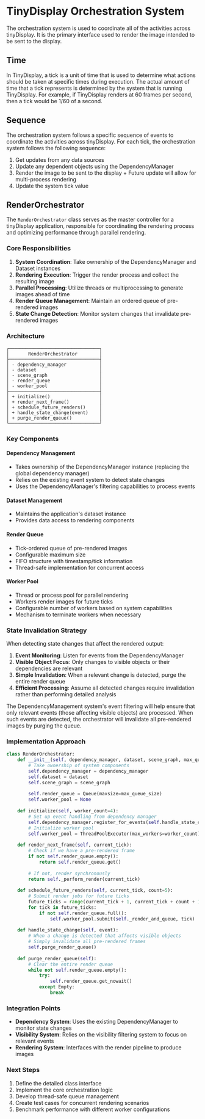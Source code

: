 # TinyDisplay Orchestration System
The orchestration system is used to coordinate all of the activities across tinyDisplay. It is the primary interface used to render the image intended to be sent to the display.

## Time
In TinyDisplay, a tick is a unit of time that is used to determine what actions should be taken at specific times during execution. The actual amount of time that a tick represents is determined by the system that is running TinyDisplay. For example, if TinyDisplay renders at 60 frames per second, then a tick would be 1/60 of a second.  

## Sequence
The orchestration system follows a specific sequence of events to coordinate the activities across tinyDisplay. For each tick, the orchestration system follows the following sequence:
  1. Get updates from any data sources
  2. Update any dependent objects using the DependencyManager
  3. Render the image to be sent to the display
    + Future update will allow for multi-process rendering
  4. Update the system tick value

## RenderOrchestrator

The `RenderOrchestrator` class serves as the master controller for a tinyDisplay application, responsible for coordinating the rendering process and optimizing performance through parallel rendering.

### Core Responsibilities

1. **System Coordination**: Take ownership of the DependencyManager and Dataset instances
2. **Rendering Execution**: Trigger the render process and collect the resulting image
3. **Parallel Processing**: Utilize threads or multiprocessing to generate images ahead of time
4. **Render Queue Management**: Maintain an ordered queue of pre-rendered images
5. **State Change Detection**: Monitor system changes that invalidate pre-rendered images

### Architecture

```
┌─────────────────────────────────┐
│       RenderOrchestrator        │
├─────────────────────────────────┤
│ - dependency_manager            │
│ - dataset                       │
│ - scene_graph                   │
│ - render_queue                  │
│ - worker_pool                   │
├─────────────────────────────────┤
│ + initialize()                  │
│ + render_next_frame()           │
│ + schedule_future_renders()     │
│ + handle_state_change(event)    │
│ + purge_render_queue()          │
└─────────────────────────────────┘
```

### Key Components

#### Dependency Management
- Takes ownership of the DependencyManager instance (replacing the global dependency manager)
- Relies on the existing event system to detect state changes
- Uses the DependencyManager's filtering capabilities to process events

#### Dataset Management
- Maintains the application's dataset instance
- Provides data access to rendering components

#### Render Queue
- Tick-ordered queue of pre-rendered images
- Configurable maximum size
- FIFO structure with timestamp/tick information
- Thread-safe implementation for concurrent access

#### Worker Pool
- Thread or process pool for parallel rendering
- Workers render images for future ticks
- Configurable number of workers based on system capabilities
- Mechanism to terminate workers when necessary

### State Invalidation Strategy

When detecting state changes that affect the rendered output:

1. **Event Monitoring**: Listen for events from the DependencyManager
2. **Visible Object Focus**: Only changes to visible objects or their dependencies are relevant
3. **Simple Invalidation**: When a relevant change is detected, purge the entire render queue
4. **Efficient Processing**: Assume all detected changes require invalidation rather than performing detailed analysis

The DependencyManagement system's event filtering will help ensure that only relevant events (those affecting visible objects) are processed. When such events are detected, the orchestrator will invalidate all pre-rendered images by purging the queue.

### Implementation Approach

```python
class RenderOrchestrator:
    def __init__(self, dependency_manager, dataset, scene_graph, max_queue_size=10):
        # Take ownership of system components
        self.dependency_manager = dependency_manager
        self.dataset = dataset
        self.scene_graph = scene_graph
        
        self.render_queue = Queue(maxsize=max_queue_size)
        self.worker_pool = None
        
    def initialize(self, worker_count=4):
        # Set up event handling from dependency manager
        self.dependency_manager.register_for_events(self.handle_state_change)
        # Initialize worker pool
        self.worker_pool = ThreadPoolExecutor(max_workers=worker_count)
        
    def render_next_frame(self, current_tick):
        # Check if we have a pre-rendered frame
        if not self.render_queue.empty():
            return self.render_queue.get()
        
        # If not, render synchronously
        return self._perform_render(current_tick)
        
    def schedule_future_renders(self, current_tick, count=5):
        # Submit render jobs for future ticks
        future_ticks = range(current_tick + 1, current_tick + count + 1)
        for tick in future_ticks:
            if not self.render_queue.full():
                self.worker_pool.submit(self._render_and_queue, tick)
    
    def handle_state_change(self, event):
        # When a change is detected that affects visible objects
        # Simply invalidate all pre-rendered frames
        self.purge_render_queue()
    
    def purge_render_queue(self):
        # Clear the entire render queue
        while not self.render_queue.empty():
            try:
                self.render_queue.get_nowait()
            except Empty:
                break
```

### Integration Points

- **Dependency System**: Uses the existing DependencyManager to monitor state changes
- **Visibility System**: Relies on the visibility filtering system to focus on relevant events
- **Rendering System**: Interfaces with the render pipeline to produce images

### Next Steps

1. Define the detailed class interface
2. Implement the core orchestration logic
3. Develop thread-safe queue management
4. Create test cases for concurrent rendering scenarios
5. Benchmark performance with different worker configurations
